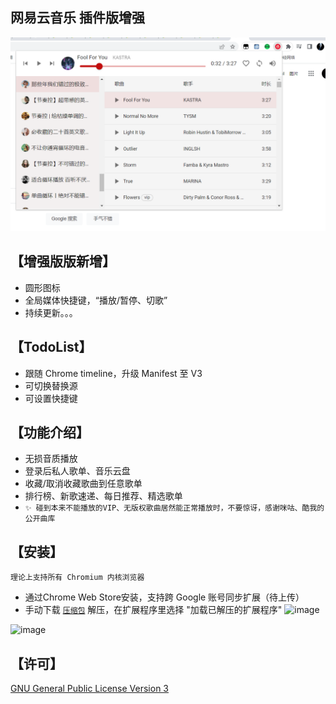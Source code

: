 ## 网易云音乐 插件版增强

![preview](preview.png)

## 【增强版版新增】

*   圆形图标
*   全局媒体快捷键，“播放/暂停、切歌”
*   持续更新。。。

## 【TodoList】

*   跟随 Chrome timeline，升级 Manifest 至 V3
*   可切换替换源
*   可设置快捷键

## 【功能介绍】

*   无损音质播放
*   登录后私人歌单、音乐云盘
*   收藏/取消收藏歌曲到任意歌单
*   排行榜、新歌速递、每日推荐、精选歌单
*    `✨ 碰到本来不能播放的VIP、无版权歌曲居然能正常播放时，不要惊讶，感谢咪咕、酷我的公开曲库`

## 【安装】
    理论上支持所有 Chromium 内核浏览器
*   通过Chrome Web Store安装，支持跨 Google 账号同步扩展（待上传）
*   手动下载 [` 压缩包 `](https://github.com/Resurrection2981/netease-music-crx-plus/releases) 解压，在扩展程序里选择 "加载已解压的扩展程序"
![image](https://user-images.githubusercontent.com/45873933/169927521-e36b8c7b-34fe-4499-830d-fdef2208a004.png)

![image](https://user-images.githubusercontent.com/45873933/169927424-5abbceaa-6302-46a7-9a3c-f18575b52b0c.png)


## 【许可】

[GNU General Public License Version 3](https://www.gnu.org/licenses/gpl.html)
